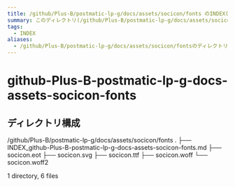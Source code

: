 ```yaml
---
title: /github/Plus-B/postmatic-lp-g/docs/assets/socicon/fonts のINDEX(ディレクトリ概要)
summary: このディレクトリ(/github/Plus-B/postmatic-lp-g/docs/assets/socicon/fonts)は[TODO:XXXX(このディレクトリに保存するファイルの説明を書く)]を格納する場所です。
tags:
  - INDEX
aliases:
  - /github/Plus-B/postmatic-lp-g/docs/assets/socicon/fontsのディレクトリに格納されている資料について(INDEX:索引)
---
```


# github-Plus-B-postmatic-lp-g-docs-assets-socicon-fonts

## ディレクトリ構成

/github/Plus-B/postmatic-lp-g/docs/assets/socicon/fonts
.
├── INDEX_github-Plus-B-postmatic-lp-g-docs-assets-socicon-fonts.md
├── socicon.eot
├── socicon.svg
├── socicon.ttf
├── socicon.woff
└── socicon.woff2

1 directory, 6 files
